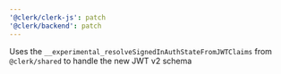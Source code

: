 ```yaml
---
'@clerk/clerk-js': patch
'@clerk/backend': patch
---
```


Uses the `__experimental_resolveSignedInAuthStateFromJWTClaims` from `@clerk/shared` to handle the new JWT v2 schema
